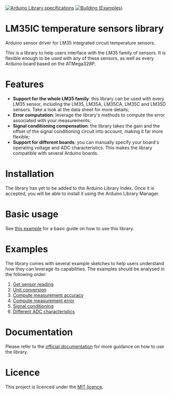 [![Arduino Library specifications](https://github.com/MiguelLoureiro98/LM35IC/actions/workflows/lint.yml/badge.svg)](https://github.com/MiguelLoureiro98/LM35IC/actions/workflows/lint.yml)  [![Building (Examples)](https://github.com/MiguelLoureiro98/LM35IC/actions/workflows/examples.yml/badge.svg)](https://github.com/MiguelLoureiro98/LM35IC/actions/workflows/examples.yml)

# LM35IC temperature sensors library

Arduino sensor driver for LM35 integrated circuit temperature sensors. 

This is a library to help users interface with the LM35 family of sensors.
It is flexible enough to be used with any of these sensors, as well as every Arduino board based on the ATMega328P.

# Features

- **Support for the whole LM35 family**: this library can be used with every LM35 sensor, including the LM35, LM35A, LM35CA, LM35C and LM35D sensors. Take a look at the data sheet for more details;
- **Error computation**: leverage the library's methods to compute the error associated with your measurements;
- **Signal conditioning compensation**: the library takes the gain and the offset of the signal conditioning circuit into account, making it far more flexible;
- **Support for different boards**: you can manually specify your board's operating voltage and ADC characteristics. This makes the library compatible with several Arduino boards.

# Installation

The library has yet to be added to the Arduino Library Index. Once it is accepted, you will be able to install it using the Arduino Library Manager.

# Basic usage

See [this example](examples/basics.ino) for a basic guide on how to use this library.

# Examples

The library comes with several example sketches to help users understand how they can leverage its capabilities. The examples should be analysed in the following order:

1. [Get sensor reading](examples/basics.ino)
2. [Unit conversion](examples/unit_conversion.ino)
3. [Compute measurement accuracy](examples/compute_accuracy.ino)
4. [Compute measurement error](examples/compute_error.ino)
5. [Signal conditioning](examples/signal_conditioning.ino)
6. [Different ADC characteristics](examples/different_ADC.ino)

# Documentation

Please refer to the [official documentation](https://miguelloureiro98.github.io/LM35IC/) for more guidance on how to use the library.

# Licence

This project is licenced under the [MIT licence](LICENSE).
